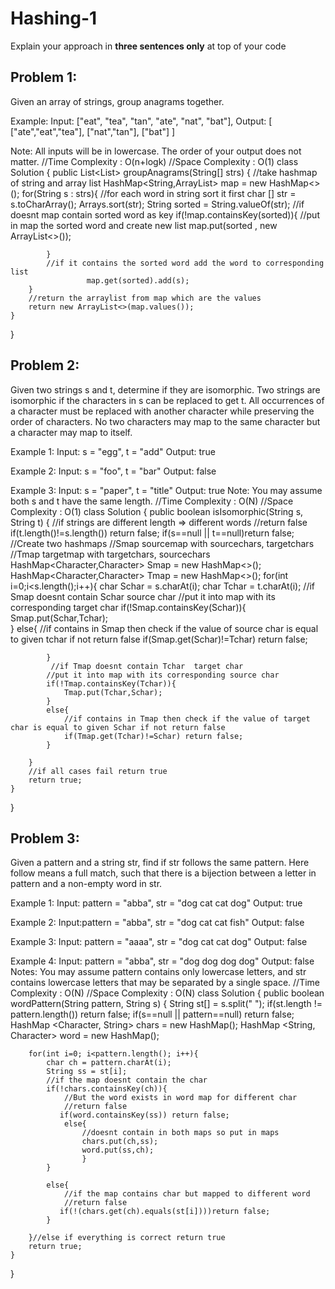 # Hashing-1
Explain your approach in **three sentences only** at top of your code


## Problem 1:
Given an array of strings, group anagrams together.

Example:
Input: ["eat", "tea", "tan", "ate", "nat", "bat"],
Output:
[
  ["ate","eat","tea"],
  ["nat","tan"],
  ["bat"]
]

Note:
All inputs will be in lowercase.
The order of your output does not matter.
//Time Complexity : O(n+logk)
//Space Complexity : O(1)
class Solution {
    public List<List<String>> groupAnagrams(String[] strs) {
        //take hashmap of string and array list
        HashMap<String,ArrayList<String>> map = new HashMap<>();
        for(String s : strs){
            //for each word in string sort it first
            char [] str = s.toCharArray();
            Arrays.sort(str);
            String sorted = String.valueOf(str);
            //if doesnt map contain sorted word as key
            if(!map.containsKey(sorted)){
                //put in map the sorted word and create new list
                map.put(sorted , new ArrayList<>());
          
            }
            //if it contains the sorted word add the word to corresponding list
                     map.get(sorted).add(s);
        }
        //return the arraylist from map which are the values
        return new ArrayList<>(map.values());
    }
}
## Problem 2:
Given two strings s and t, determine if they are isomorphic.
Two strings are isomorphic if the characters in s can be replaced to get t.
All occurrences of a character must be replaced with another character while preserving the order of characters. No two characters may map to the same character but a character may map to itself.

Example 1:
Input: s = "egg", t = "add"
Output: true

Example 2:
Input: s = "foo", t = "bar"
Output: false

Example 3:
Input: s = "paper", t = "title"
Output: true
Note:
You may assume both s and t have the same length.
//Time Complexity : O(N)
//Space Complexity : O(1)
class Solution {
    public boolean isIsomorphic(String s, String t) {
        //if strings are different length => different words 
        //return false
       if(t.length()!=s.length()) return false;
        if(s==null || t==null)return false;
        //Create two hashmaps
        //Smap sourcemap with sourcechars, targetchars
        //Tmap targetmap with targetchars, sourcechars
        HashMap<Character,Character> Smap = new HashMap<>();
        HashMap<Character,Character> Tmap = new HashMap<>();
        for(int i=0;i<s.length();i++){
           char Schar = s.charAt(i);
           char Tchar = t.charAt(i);
            //if Smap doesnt contain Schar source char 
            //put it into map with its corresponding target char
            if(!Smap.containsKey(Schar)){
             Smap.put(Schar,Tchar);   
            }
            else{
                //if contains in Smap then check if the value of source char is equal to given tchar if not return false
                if(Smap.get(Schar)!=Tchar) return false;
                
            }
             //if Tmap doesnt contain Tchar  target char 
            //put it into map with its corresponding source char
            if(!Tmap.containsKey(Tchar)){
                Tmap.put(Tchar,Schar);
            }
            else{
                //if contains in Tmap then check if the value of target char is equal to given Schar if not return false
                if(Tmap.get(Tchar)!=Schar) return false;
            }
            
        }
        //if all cases fail return true
        return true;
    }
}
## Problem 3:
Given a pattern and a string str, find if str follows the same pattern.
Here follow means a full match, such that there is a bijection between a letter in pattern and a non-empty word in str.

Example 1:
Input: pattern = "abba", str = "dog cat cat dog"
Output: true

Example 2:
Input:pattern = "abba", str = "dog cat cat fish"
Output: false

Example 3:
Input: pattern = "aaaa", str = "dog cat cat dog"
Output: false

Example 4:
Input: pattern = "abba", str = "dog dog dog dog"
Output: false
Notes:
You may assume pattern contains only lowercase letters, and str contains lowercase letters that may be separated by a single space.
//Time Complexity : O(N)
//Space Complexity : O(N)
class Solution {
    public boolean wordPattern(String pattern, String s) {
        String st[] = s.split(" ");
        if(st.length != pattern.length()) return false;
        if(s==null || pattern==null) return false;
        HashMap <Character, String> chars = new HashMap();
        HashMap <String, Character> word = new HashMap();
        
        for(int i=0; i<pattern.length(); i++){
            char ch = pattern.charAt(i);
            String ss = st[i];
            //if the map doesnt contain the char
            if(!chars.containsKey(ch)){
                //But the word exists in word map for different char
                //return false
               if(word.containsKey(ss)) return false;
                else{   
                    //doesnt contain in both maps so put in maps
                    chars.put(ch,ss);
                    word.put(ss,ch);
                    }
            }
              
            else{ 
                //if the map contains char but mapped to different word
                //return false
               if(!(chars.get(ch).equals(st[i])))return false;
            }
            
        }//else if everything is correct return true
        return true;
    }
        
}